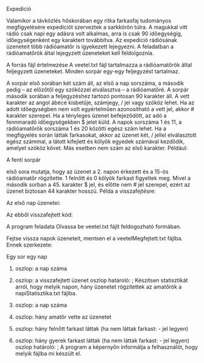 Expedíció

Valamikor a távközlés hőskorában egy ritka farkasfaj tudományos megfigyelésére expedíciót szerveztek a sarkkörön túlra. A magukkal vitt rádió csak napi egy adásra volt alkalmas, arra is csak 90 időegységig, időegységenként egy karaktert továbbítva. Az expedíció rádiósának üzeneteit több rádióamatőr is igyekezett lejegyezni. A feladatban a rádióamatőrök által lejegyzett üzeneteket kell feldolgoznia.

A forrás fájl értelmezése
A veetel.txt fájl tartalmazza a rádióamatőrök által feljegyzett üzeneteket. Minden sorpár egy-egy feljegyzést tartalmaz.

A sorpár első sorában két szám áll, az első a nap sorszáma, a második pedig – az előzőtől egy szóközzel elválasztva – a rádióamatőré.
A sorpár második sorában a feljegyzéshez tartozó pontosan 90 karakter áll. A vett karakter az angol ábécé kisbetűje, számjegy, / jel vagy szóköz lehet. Ha az adott időegységben nem volt egyértelműen azonosítható a vett jel, akkor # karakter szerepel. Ha a tényleges üzenet befejeződött, az adó a fennmaradó időegységekben $ jelet küld.
A napok sorszáma 1 és 11, a rádióamatőrök sorszáma 1 és 20 közötti egész szám lehet.
Ha a megfigyelés során láttak farkasokat, akkor az üzenet két, / jellel elválasztott egész számmal, a látott kifejlett és kölyök egyedek számával kezdődik, amelyet szóköz követ. Más esetben nem szám az első karakter. Például:

A fenti sorpár

első sora mutatja, hogy az üzenet a 2. napon érkezett és a 15-ös rádióamatőr rögzítette.
1 felnőtt és 0 kölyök farkast figyeltek meg. Mivel a második sorban a 45. karakter $ jel, és előtte nem # jel szerepel, ezért az üzenet biztosan 44 karakter hosszú.
Példa a visszafejtésre:

Az első nap üzenetei: 

Az ebből visszafejtett kód: 

A program feladata
Olvassa be veetel.txt fájlt feldogozható formában.

Fejtse vissza napok üzeneteit, mentsen el a veetelMegfejtett.txt fájlba. Ennek szerkezete:

Egy sor egy nap
1. oszlop: a nap száma
2. oszlop: a visszafejtett üzenet
oszlop határoló: ;
Készítsen statisztikát arról, hogy melyik napon, hány üzenetet rögzítettek az amatőrök a napiStatisztika.txt fájlba.

1. oszlop: a nap száma
2. oszlop: hány amatőr vette az üzenetet
3. oszlop: hány felnőtt farkast láttak (ha nem láttak farkast: - jel legyen)
4. oszlop: hány gyerek farkast láttak (ha nem láttak farkast: - jel legyen)
oszlop határoló: ;
A program a képernyőn informálja a felhasználót, hogy melyik fájlba mi készült el.